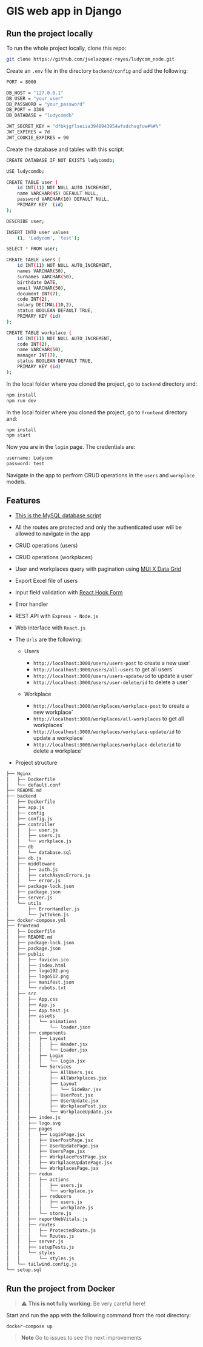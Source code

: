 # GIS web app in Django

## Run the project locally
To run the whole project locally, clone this repo:
```bash
git clone https://github.com/jvelazquez-reyes/ludycom_node.git
```

Create an `.env` file in the directory `backend/config` and add the following:

```bash
PORT = 8000

DB_HOST = "127.0.0.1"
DB_USER = "your_user"
DB_PASSWORD = "your_password"
DB_PORT = 3306
DB_DATABASE = "ludycomdb"

JWT_SECRET_KEY = "dfbkjgflseiia3948943954wfsdchsgfuw#%#%"
JWT_EXPIRES = 7d
JWT_COOKIE_EXPIRES = 90
```

Create the database and tables with this script:
```bash
CREATE DATABASE IF NOT EXISTS ludycomdb;

USE ludycomdb;

CREATE TABLE user (
    id INT(11) NOT NULL AUTO_INCREMENT,
    name VARCHAR(45) DEFAULT NULL,
    password VARCHAR(10) DEFAULT NULL,
    PRIMARY KEY  (id)
);

DESCRIBE user;

INSERT INTO user values
    (1, 'Ludycom', 'test');

SELECT * FROM user;

CREATE TABLE users (
    id INT(11) NOT NULL AUTO_INCREMENT,
    names VARCHAR(50),
    surnames VARCHAR(50),
    birthdate DATE,
    email VARCHAR(50),
    document INT(7),
    code INT(2),
    salary DECIMAL(10,2),
    status BOOLEAN DEFAULT TRUE,
    PRIMARY KEY (id)
);

CREATE TABLE workplace (
    id INT(11) NOT NULL AUTO_INCREMENT,
    code INT(2),
    name VARCHAR(50),
    manager INT(7),
    status BOOLEAN DEFAULT TRUE,
    PRIMARY KEY (id)
);
```

In the local folder where you cloned the project, go to `backend` directory and:

```bash
npm install
npm run dev
```

In the local folder where you cloned the project, go to `frontend` directory and:

```bash
npm install
npm start
```

Now you are in the `login` page. The credentials are:
```bash
username: Ludycom
password: test
```

Navigate in the app to perfrom CRUD operations in the `users` and `workplace` models.


## Features
- [This is the MySQL database script](https://github.com/jvelazquez-reyes/ludycom-node/blob/main/backend/db/database.sql) 
- All the routes are protected and only the authenticated user will be allowed to navigate in the app
- CRUD operations (users)
- CRUD operations (workplaces)
- User and workplaces query with pagination using [MUI X Data Grid](https://mui.com/x/react-data-grid/)
- Export Excel file of users
- Input field validation with [React Hook Form](https://www.npmjs.com/package/react-hook-form)
- Error handler
- REST API with `Express - Node.js`
- Web interface with `React.js`
- The `Urls` are the following:
  - Users
    - `http://localhost:3000/users/users-post` to create a new user`
    - `http://localhost:3000/users/all-users` to get all users`
    - `http://localhost:3000/users/users-update/id` to update a user`
    - `http://localhost:3000/users/user-delete/id` to delete a user`

  - Workplace
    - `http://localhost:3000/workplaces/workplace-post` to create a new workplace`
    - `http://localhost:3000/workplaces/all-workplaces` to get all workplaces`
    - `http://localhost:3000/workplaces/workplace-update/id` to update a workplace`
    - `http://localhost:3000/workplaces/workplace-delete/id` to delete a workplace`

- Project structure

```bash
├── Nginx
│   ├── Dockerfile
│   └── default.conf
├── README.md
├── backend
│   ├── Dockerfile
│   ├── app.js
│   ├── config
│   ├── config.js
│   ├── controller
│   │   ├── user.js
│   │   ├── users.js
│   │   └── workplace.js
│   ├── db
│   │   └── database.sql
│   ├── db.js
│   ├── middleware
│   │   ├── auth.js
│   │   ├── catchAsyncErrors.js
│   │   └── error.js
│   ├── package-lock.json
│   ├── package.json
│   ├── server.js
│   └── utils
│       ├── ErrorHandler.js
│       └── jwtToken.js
├── docker-compose.yml
├── frontend
│   ├── Dockerfile
│   ├── README.md
│   ├── package-lock.json
│   ├── package.json
│   ├── public
│   │   ├── favicon.ico
│   │   ├── index.html
│   │   ├── logo192.png
│   │   ├── logo512.png
│   │   ├── manifest.json
│   │   └── robots.txt
│   ├── src
│   │   ├── App.css
│   │   ├── App.js
│   │   ├── App.test.js
│   │   ├── assets
│   │   │   └── animations
│   │   │       └── loader.json
│   │   ├── components
│   │   │   ├── Layout
│   │   │   │   ├── Header.jsx
│   │   │   │   └── Loader.jsx
│   │   │   ├── Login
│   │   │   │   └── Login.jsx
│   │   │   └── Services
│   │   │       ├── AllUsers.jsx
│   │   │       ├── AllWorkplaces.jsx
│   │   │       ├── Layout
│   │   │       │   └── SideBar.jsx
│   │   │       ├── UserPost.jsx
│   │   │       ├── UserUpdate.jsx
│   │   │       ├── WorkplacePost.jsx
│   │   │       └── WorkplaceUpdate.jsx
│   │   ├── index.js
│   │   ├── logo.svg
│   │   ├── pages
│   │   │   ├── LoginPage.jsx
│   │   │   ├── UserPostPage.jsx
│   │   │   ├── UserUpdatePage.jsx
│   │   │   ├── UsersPage.jsx
│   │   │   ├── WorkplacePostPage.jsx
│   │   │   ├── WorkplaceUpdatePage.jsx
│   │   │   └── WorkplacesPage.jsx
│   │   ├── redux
│   │   │   ├── actions
│   │   │   │   ├── users.js
│   │   │   │   └── workplace.js
│   │   │   ├── reducers
│   │   │   │   ├── users.js
│   │   │   │   └── workplace.js
│   │   │   └── store.js
│   │   ├── reportWebVitals.js
│   │   ├── routes
│   │   │   ├── ProtectedRoute.js
│   │   │   └── Routes.js
│   │   ├── server.js
│   │   ├── setupTests.js
│   │   └── styles
│   │       └── styles.js
│   └── tailwind.config.js
└── setup.sql
```

## Run the project from Docker
> :warning: **This is not fully working**: Be very careful here!

Start and run the app with the following command from the root directory:

```bash
docker-compose up
```

> **Note**
> Go to issues to see the next improvements

